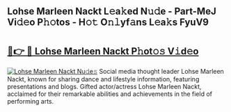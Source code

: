 ## Lohse Marleen Nackt L𝚎a𝚔ed N𝚞𝚍e - Part-MeJ Vi𝚍𝚎o P𝚑𝚘tos - H𝚘𝚝 O𝚗𝚕yf𝚊ns L𝚎a𝚔s FyuV9

# <h2><a href="http://kf0zdg1.oniu.top/?m=Lohse+Marleen+Nackt">🔗👉 🔴 Lohse Marleen Nackt P𝚑ot𝚘𝚜 V𝚒d𝚎o</a></h2>

[![Lohse Marleen Nackt Nu𝚍e𝚜](https://i.imgur.com/0qMVB7G.gif)](http://kf0zdg1.oniu.top/?m=Lohse+Marleen+Nackt)
Social media thought leader Lohse Marleen Nackt, known for sharing dance and lifestyle information, featuring presentations and blogs. Gifted actor/actress Lohse Marleen Nackt, acclaimed for their remarkable abilities and achievements in the field of performing arts.  
